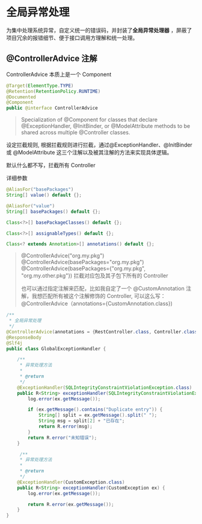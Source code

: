 # 全局异常处理

为集中处理系统异常，自定义统一的错误码，并封装了**全局异常处理器** ，屏蔽了项目冗余的报错细节、便于接口调用方理解和统一处理。

## @ControllerAdvice 注解

ControllerAdvice 本质上是一个 Component

```java
@Target(ElementType.TYPE)
@Retention(RetentionPolicy.RUNTIME)
@Documented
@Component
public @interface ControllerAdvice
```

> Specialization of @Component for classes that declare @ExceptionHandler, @InitBinder, or @ModelAttribute methods to be shared across multiple @Controller classes.

设定拦截规则, 根据拦截规则进行拦截，通过@ExceptionHandler、@InitBinder 或 @ModelAttribute 这三个注解以及被其注解的方法来实现具体逻辑。

默认什么都不写，拦截所有 Controller

详细参数

```java
@AliasFor("basePackages")
String[] value() default {};

@AliasFor("value")
String[] basePackages() default {};

Class<?>[] basePackageClasses() default {};

Class<?>[] assignableTypes() default {};

Class<? extends Annotation>[] annotations() default {};
```

> @ControllerAdvice("org.my.pkg")
> @ControllerAdvice(basePackages="org.my.pkg")
> @ControllerAdvice(basePackages={"org.my.pkg", "org.my.other.pkg"})
> 拦截对应包及其子包下所有的 Controller
>
> 也可以通过指定注解来匹配，比如我自定了一个 @CustomAnnotation 注解，我想匹配所有被这个注解修饰的 Controller, 可以这么写：@ControllerAdvice（annotations={CustomAnnotation.class})

```java
/**
 * 全局异常处理
 */
@ControllerAdvice(annotations = {RestController.class, Controller.class})
@ResponseBody
@Slf4j
public class GlobalExceptionHandler {

    /**
     * 异常处理方法
     *
     * @return
     */
    @ExceptionHandler(SQLIntegrityConstraintViolationException.class)
    public R<String> exceptionHandler(SQLIntegrityConstraintViolationException ex) {
        log.error(ex.getMessage());

        if (ex.getMessage().contains("Duplicate entry")) {
            String[] split = ex.getMessage().split(" ");
            String msg = split[2] + "已存在";
            return R.error(msg);
        }
        return R.error("未知错误");
    }

     /**
     * 异常处理方法
     *
     * @return
     */
    @ExceptionHandler(CustomException.class)
    public R<String> exceptionHandler(CustomException ex) {
        log.error(ex.getMessage());

        return R.error(ex.getMessage());
    }
}
```

